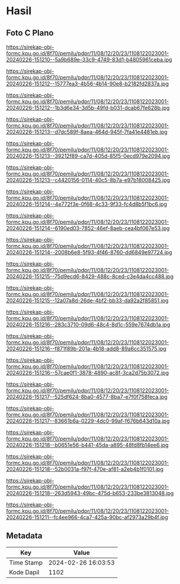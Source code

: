# Hasil

## Foto C Plano

https://sirekap-obj-formc.kpu.go.id/8f70/pemilu/pdpr/11/08/12/20/23/1108122023001-20240226-151210--5a9b689e-33c9-4749-83d1-b4805961ceba.jpg

https://sirekap-obj-formc.kpu.go.id/8f70/pemilu/pdpr/11/08/12/20/23/1108122023001-20240226-151212--15777ea3-4b56-4b14-90e8-b2182fd2837a.jpg

https://sirekap-obj-formc.kpu.go.id/8f70/pemilu/pdpr/11/08/12/20/23/1108122023001-20240226-151212--1b3d6e34-3d5b-49fd-b031-dcab67fe628b.jpg

https://sirekap-obj-formc.kpu.go.id/8f70/pemilu/pdpr/11/08/12/20/23/1108122023001-20240226-151213--d7dc589f-8aea-464d-945f-7fa41e4481eb.jpg

https://sirekap-obj-formc.kpu.go.id/8f70/pemilu/pdpr/11/08/12/20/23/1108122023001-20240226-151213--39212f89-ca7d-405d-85f5-0ecd979e2094.jpg

https://sirekap-obj-formc.kpu.go.id/8f70/pemilu/pdpr/11/08/12/20/23/1108122023001-20240226-151213--c4420156-0114-40c5-8b7a-e97b18008425.jpg

https://sirekap-obj-formc.kpu.go.id/8f70/pemilu/pdpr/11/08/12/20/23/1108122023001-20240226-151214--4e772f3e-0f68-4c33-9f33-fc4d8b5f1bc6.jpg

https://sirekap-obj-formc.kpu.go.id/8f70/pemilu/pdpr/11/08/12/20/23/1108122023001-20240226-151214--6190ed03-7852-46ef-8aeb-cea4bf067e53.jpg

https://sirekap-obj-formc.kpu.go.id/8f70/pemilu/pdpr/11/08/12/20/23/1108122023001-20240226-151214--2008b6e8-5f93-4f46-8760-dd6849e97724.jpg

https://sirekap-obj-formc.kpu.go.id/8f70/pemilu/pdpr/11/08/12/20/23/1108122023001-20240226-151215--75d9ecd6-8429-488c-8ced-c3e4da4cc488.jpg

https://sirekap-obj-formc.kpu.go.id/8f70/pemilu/pdpr/11/08/12/20/23/1108122023001-20240226-151215--12a07a8d-26de-4bf2-bb33-da92a2f85851.jpg

https://sirekap-obj-formc.kpu.go.id/8f70/pemilu/pdpr/11/08/12/20/23/1108122023001-20240226-151216--283c3710-09d6-48c4-8d1c-559e7674db1a.jpg

https://sirekap-obj-formc.kpu.go.id/8f70/pemilu/pdpr/11/08/12/20/23/1108122023001-20240226-151216--f871f89b-201a-4b18-add8-89a6cc351575.jpg

https://sirekap-obj-formc.kpu.go.id/8f70/pemilu/pdpr/11/08/12/20/23/1108122023001-20240226-151216--57cae0f1-3878-4890-ac8f-3ca2d75b3072.jpg

https://sirekap-obj-formc.kpu.go.id/8f70/pemilu/pdpr/11/08/12/20/23/1108122023001-20240226-151217--525df624-8ba0-4577-8ba7-e7f0f758feca.jpg

https://sirekap-obj-formc.kpu.go.id/8f70/pemilu/pdpr/11/08/12/20/23/1108122023001-20240226-151217--83661b6a-0229-4dc0-99af-f676b643d10a.jpg

https://sirekap-obj-formc.kpu.go.id/8f70/pemilu/pdpr/11/08/12/20/23/1108122023001-20240226-151218--b0651e56-b441-45da-a895-48fd8fb14ee6.jpg

https://sirekap-obj-formc.kpu.go.id/8f70/pemilu/pdpr/11/08/12/20/23/1108122023001-20240226-151218--52b0031a-f97f-470e-af81-a2eb4b1f0101.jpg

https://sirekap-obj-formc.kpu.go.id/8f70/pemilu/pdpr/11/08/12/20/23/1108122023001-20240226-151218--263d5943-49bc-475d-b653-233be3813048.jpg

https://sirekap-obj-formc.kpu.go.id/8f70/pemilu/pdpr/11/08/12/20/23/1108122023001-20240226-151211--fc4ee966-4ca7-425a-90bc-af2973a29b4f.jpg


## Metadata

| Key        | Value               |
| ---------- | ------------------- |
| Time Stamp | 2024-02-26 16:03:53 |
| Kode Dapil | 1102                |




